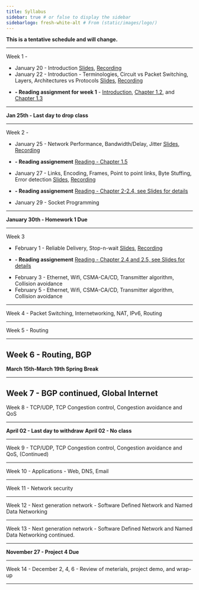 ```yaml
---
title: Syllabus
sidebar: true # or false to display the sidebar
sidebarlogo: fresh-white-alt # From (static/images/logo/)
---
```



**This is a tentative schedule and will change.**

-----------------------------------------
Week 1 - 

* January 20 - Introduction [Slides](/csc4200/lecture_slides/Jan20.pdf), [Recording](/csc4200/recordings/Jan20.mp4)
* January 22 - Introduction - Terminologies, Circuit vs Packet Switching, Layers, Architectures vs Protocols [Slides](/csc4200/lecture_slides/Jan22.pdf), [Recording](/csc4200/recordings/Jan22.mp4)
-  **- Reading assignment for week 1** - [Introduction](https://book.systemsapproach.org/foundation/problem.html#problem-building-a-network), [Chapter 1.2](https://book.systemsapproach.org/foundation/requirements.html#requirements), and [Chapter 1.3](https://book.systemsapproach.org/foundation/architecture.html#architecture) 

-------------------------------------------
 
**Jan 25th - Last day to drop class**

-------------------------------------------
Week 2 -

* January 25 - Network Performance, Bandwidth/Delay, Jitter  [Slides](/csc4200/lecture_slides/Jan25.pdf), [Recording](/csc4200/recordings/Jan25.mp4)  
- **- Reading assignement** [Reading - Chapter 1.5](https://book.systemsapproach.org/foundation/requirements.html#performace) 
* January 27 - Links, Encoding, Frames, Point to point links, Byte Stuffing, Error detection [Slides](/csc4200/lecture_slides/Jan27.pdf), [Recording](/csc4200/recordings/Jan27.mp4)  
- **- Reading assignement** [Reading - Chapter 2-2.4, see Slides for details](https://book.systemsapproach.org/direct/problem.html) 
* January 29 - Socket Programming
<!-- * [Lecture  3](/csc4200/lecture_slides/lecture3.pdf) -->



-----------------------------------------

**January 30th - Homework 1 Due**

-----------------------------------------

Week 3

* February 1 -  Reliable Delivery, Stop-n-wait [Slides](/csc4200/lecture_slides/Feb01.pdf), [Recording](/csc4200/recordings/Feb01.mp4)  
- **- Reading assignement** [Reading - Chapter 2.4 and 2.5, see Slides for details](https://book.systemsapproach.org/direct/error.html#error-detection)
* February 3 - Ethernet, Wifi, CSMA-CA/CD, Transmitter algorithm, Collision avoidance
* February 5 - Ethernet, Wifi, CSMA-CA/CD, Transmitter algorithm, Collision avoidance
------------------------------------------


Week 4 - Packet Switching, Internetworking, NAT, IPv6, Routing 


------------------------------------------

Week 5 - Routing 
<!-- * [Lecture 14](/csc4200/lecture_slides/lecture14.pdf) -->

------------------------------------------

Week 6 - Routing, BGP 
------------------------------------------

**March 15th-March 19th Spring Break**

------------------------------------------ 

Week 7 - BGP continued, Global Internet 
------------------------------------------

Week 8 - TCP/UDP, TCP Congestion control, Congestion avoidance and QoS 

------------------------------------------ 
**April  02 - Last day to withdraw**
**April  02 - No class**

------------------------------------------

Week 9 - TCP/UDP, TCP Congestion control, Congestion avoidance and QoS, (Continued)


------------------------------------------


Week 10 - Applications - Web, DNS, Email 

------------------------------------------

Week 11 - Network security 

------------------------------------------

Week 12 - Next generation network - Software Defined Network and Named Data Networking

------------------------------------------

Week 13 - Next generation network - Software Defined Network and Named Data Networking continued.


------------------------------------------

**November 27 - Project 4 Due**

------------------------------------------

Week 14 - December 2, 4, 6 - Review of meterials, project demo, and wrap-up

------------------------------------------


















